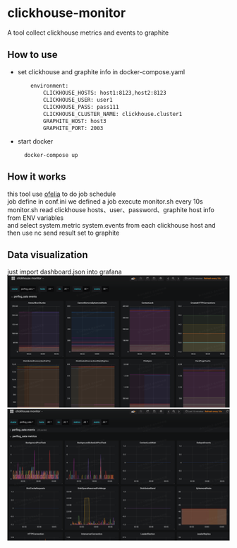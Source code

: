 # clickhouse-monitor
A tool collect clickhouse metrics and events to graphite

## How to use
* set clickhouse and graphite info in docker-compose.yaml
		
		
		  environment:
			  CLICKHOUSE_HOSTS: host1:8123,host2:8123
			  CLICKHOUSE_USER: user1
			  CLICKHOUSE_PASS: pass111
			  CLICKHOUSE_CLUSTER_NAME: clickhouse.cluster1
			  GRAPHITE_HOST: host3
			  GRAPHITE_PORT: 2003
		
		
* start docker
		
		
		docker-compose up
		
		

## How it works
this tool use [ofelia](https://github.com/mcuadros/ofelia) to do job schedule  
job define in conf.ini
we defined a job execute monitor.sh every 10s  
monitor.sh read clickhouse hosts、user、password、graphite host info from ENV variables  
and select system.metric system.events from each clickhouse host and then use nc send result set to graphite

## Data visualization
just import dashboard.json into grafana
![](https://github.com/songjiao/clickhouse-monitor/blob/master/Screenshot1.png?raw=true)
![](https://github.com/songjiao/clickhouse-monitor/blob/master/Screenshot2.png?raw=true)

